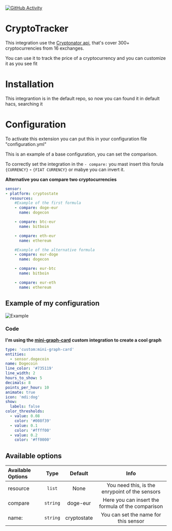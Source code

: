 [![GitHub Activity](https://img.shields.io/github/commit-activity/y/PepegaBruh/Cryptotracker?style=for-the-badge)](https://github.com/PepegaBruh/CryptoTracker/commits/main)

# CryptoTracker

This integration use the [Cryptonator api](https://www.cryptonator.com/api), that's cover 300+ cryptocurrencies from 16 exchanges.

You can use it to track the price of a cryptocurrency and you can customize it as you see fit

# Installation

This integrantion is in the default repo, so now you can found it in default hacs, searching it

# Configuration

To activate this extension you can put this in your configuration file "configuration.yml"

This is an example of a base configuration, you can set the comparison.

To correctly set the integration in the `- compare:` you mast insert this forula `{CURRENCY}` **-** `{FIAT CURRENCY}`  or mabye you can invert it.

**Alternative you can compare two cryptocurrencies**

```yaml
sensor:
- platform: cryptostate
  resources:
    #Example of the first formula
    - compare: doge-eur
      name: dogecon

    - compare: btc-eur
      name: bitboin

    - compare: eth-eur
      name: ethereum

    #Example of the alternative formula
    - compare: eur-doge
      name: dogecon

    - compare: eur-btc
      name: bitboin

    - compare: eur-eth
      name: ethereum
```

## Example of my configuration

![Example](https://github.com/PepegaBruh/CryptoTracker/blob/main/images/example.png?raw=true)

### Code

**I'm using the [mini-graph-card](https://github.com/kalkih/mini-graph-card) custom integration to create a cool graph**

```yaml
type: 'custom:mini-graph-card'
entities:
  - sensor.dogecoin
name: Dogecoin
line_color: '#735119'
line_width: 2
hours_to_show: 5
decimals: 8
points_per_hour: 10
animate: true
icon: 'mdi:dog'
show:
  labels: false
color_thresholds:
  - value: 0.08
    color: '#008f39'
  - value: 0.1
    color: '#ffff00'
  - value: 0.2
    color: '#ff0000'

```

## Available options

Available Options | Type | Default | Info
:-----------------|:----:|:-----:| :----:|
resource         | `list`  |  None   |You need this, is the enrypoint of the sensors
compare           | `string` | doge-eur  | Here you can insert the formula of the comparison
name:             | `string` | cryptostate  |You can set the name for this sensor 